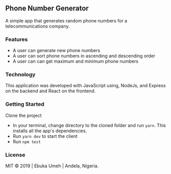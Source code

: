 ## Phone Number Generator
A simple app that generates random phone numbers for a telecommunications company.


### Features
- A user can generate new phone numbers
- A user can sort phone numbers in ascending and descending order
- A user can can get maximum and minimum phone numbers

### Technology
 This application was developed with JavaScript using, NodeJs, and Express on the backend and React on the frontend.


### Getting Started
Clone the project
- In your terminal, change directory to the cloned folder and run `yarn`. This installs all the app's dependencies.
- Run `yarn dev` to start the client
- Run `npm test`

### License
MIT © 2019 | Ebuka Umeh | Andela, Nigeria.

